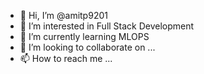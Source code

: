 - 👋 Hi, I’m @amitp9201
- 👀 I’m interested in Full Stack Development
- 🌱 I’m currently learning MLOPS
- 💞️ I’m looking to collaborate on ...
- 📫 How to reach me ...

<!---
amitp9201/amitp9201 is a ✨ special ✨ repository because its `README.md` (this file) appears on your GitHub profile.
You can click the Preview link to take a look at your changes.
--->
